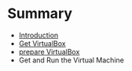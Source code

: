 # Summary

* [Introduction](README.md)
* [Get VirtualBox](download_vb.md)
* [prepare VirtualBox](prepare_vb.md)
* Get and Run the Virtual Machine


